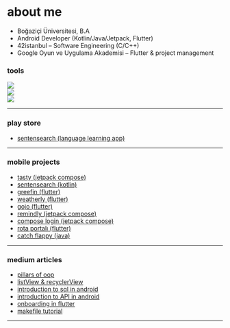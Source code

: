 # about me

* Boğaziçi Üniversitesi, B.A
* Android Developer (Kotlin/Java/Jetpack, Flutter)
* 42istanbul – Software Engineering (C/C++)
* Google Oyun ve Uygulama Akademisi – Flutter & project management

### tools

<img src="https://skillicons.dev/icons?i=kotlin,flutter,java,c,cpp,python" /> <br>
<img src="https://skillicons.dev/icons?i=vscode,androidstudio,idea" /> <br>
<img src="https://skillicons.dev/icons?i=git,firebase,linux,figma" /> <br>

---

### play store

* [sentensearch (language learning app)](https://play.google.com/store/apps/details?id=com.bugrahankaramollaoglu.sentensearch)

---

### mobile projects

* [tasty (jetpack compose)](https://github.com/bugrahankaramollaoglu/tasty)
* [sentensearch (kotlin)](https://github.com/bugrahankaramollaoglu/sentensearch)
* [greefin (flutter)](https://github.com/bugrahankaramollaoglu/greefin)
* [weatherly (flutter)](https://github.com/bugrahankaramollaoglu/weatherly)
* [gojo (flutter)](https://github.com/bugrahankaramollaoglu/gojo)
* [remindly (jetpack compose)](https://github.com/bugrahankaramollaoglu/remindly)
* [compose login (jetpack compose)](https://github.com/bugrahankaramollaoglu/compose_login)
* [rota portalı (flutter)](https://github.com/bugrahankaramollaoglu/rota_portali)
* [catch flappy (java)](https://github.com/bugrahankaramollaoglu/catch-flappy)

---

### medium articles

* [pillars of oop](https://medium.com/@bugrakaramollaoglu/pillars-of-oop-ed42fb6d29e8)
* [listView & recyclerView](https://medium.com/@bugrakaramollaoglu/listview-and-recyclerview-android-78e4d38b23c6)
* [introduction to sql in android](https://medium.com/@bugrahankaramollaoglu/sqlite-nedir-nas%C4%B1l-kullan%C4%B1l%C4%B1r-c0a766e0519e)
* [introduction to API in android](https://medium.com/@bugrahankaramollaoglu/%C3%BCcretsiz-api-kaynaklar%C4%B1-nas%C4%B1l-kullan%C4%B1l%C4%B1r-hava-durumu-68036a06d3e2)
* [onboarding in flutter](https://medium.com/@bugrahankaramollaoglu/how-to-implement-onboarding-in-flutter-a334386dfb9b)
* [makefile tutorial](https://medium.com/@bugrakaramollaoglu/makefile-tutorial-e95b25078633)

---

